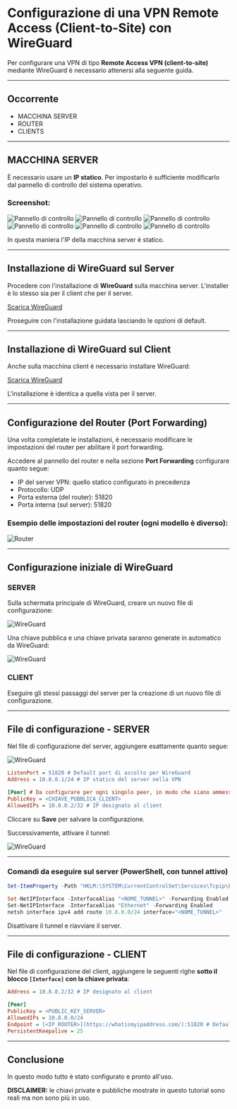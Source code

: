 # Configurazione di una VPN Remote Access (Client-to-Site) con WireGuard

Per configurare una VPN di tipo **Remote Access VPN (client-to-site)** mediante WireGuard è necessario attenersi alla seguente guida.

---

## Occorrente

* MACCHINA SERVER
* ROUTER
* CLIENTS

---

## MACCHINA SERVER

È necessario usare un **IP statico**.
Per impostarlo è sufficiente modificarlo dal pannello di controllo del sistema operativo.

### Screenshot:

![Pannello di controllo](/control_panel_images/01.png)
![Pannello di controllo](/control_panel_images/02.png)
![Pannello di controllo](/control_panel_images/03.png)
![Pannello di controllo](/control_panel_images/04.png)
![Pannello di controllo](/control_panel_images/05.png)
![Pannello di controllo](/control_panel_images/06.png)

In questa maniera l'IP della macchina server è statico.

---

## Installazione di WireGuard sul Server

Procedere con l'installazione di **WireGuard** sulla macchina server.
L'installer è lo stesso sia per il client che per il server.

[Scarica WireGuard](https://www.wireguard.com/install/)

Proseguire con l'installazione guidata lasciando le opzioni di default.

---

## Installazione di WireGuard sul Client

Anche sulla macchina client è necessario installare WireGuard:

[Scarica WireGuard](https://www.wireguard.com/install/)

L'installazione è identica a quella vista per il server.

---

## Configurazione del Router (Port Forwarding)

Una volta completate le installazioni, è necessario modificare le impostazioni del router per abilitare il port forwarding.

Accedere al pannello del router e nella sezione **Port Forwarding** configurare quanto segue:

* IP del server VPN: quello statico configurato in precedenza
* Protocollo: UDP
* Porta esterna (del router): 51820
* Porta interna (sul server): 51820

### Esempio delle impostazioni del router (ogni modello è diverso):

![Router](/router_settings/01.png)

---

## Configurazione iniziale di WireGuard

### SERVER

Sulla schermata principale di WireGuard, creare un nuovo file di configurazione:

![WireGuard](/wireguard/01.png)

Una chiave pubblica e una chiave privata saranno generate in automatico da WireGuard:

![WireGuard](/wireguard/02.png)

### CLIENT

Eseguire gli stessi passaggi del server per la creazione di un nuovo file di configurazione.

---

## File di configurazione - SERVER

Nel file di configurazione del server, aggiungere esattamente quanto segue:

![WireGuard](/wireguard/03.png)

```ini
ListenPort = 51820 # Default port di ascolto per WireGuard
Address = 10.8.0.1/24 # IP statico del server nella VPN

[Peer] # Da configurare per ogni singolo peer, in modo che siano ammessi al collegamento
PublicKey = <CHIAVE_PUBBLICA_CLIENT>
AllowedIPs = 10.8.0.2/32 # IP designato al client
```

Cliccare su **Save** per salvare la configurazione.

Successivamente, attivare il tunnel:

![WireGuard](/wireguard/04.png)

---

### Comandi da eseguire sul server (PowerShell, con tunnel attivo)

```powershell
Set-ItemProperty -Path "HKLM:\SYSTEM\CurrentControlSet\Services\Tcpip\Parameters" -Name "IPEnableRouter" -Value 1

Set-NetIPInterface -InterfaceAlias "<NOME_TUNNEL>" -Forwarding Enabled
Set-NetIPInterface -InterfaceAlias "Ethernet" -Forwarding Enabled
netsh interface ipv4 add route 10.8.0.0/24 interface="<NOME_TUNNEL>"
```

Disattivare il tunnel e riavviare il server.

---

## File di configurazione - CLIENT

Nel file di configurazione del client, aggiungere le seguenti righe **sotto il blocco `[Interface]` con la chiave privata**:

```ini
Address = 10.8.0.2/32 # IP designato al client

[Peer]
PublicKey = <PUBLIC_KEY_SERVER>
AllowedIPs = 10.8.0.0/24
Endpoint = [<IP_ROUTER>](https://whatismyipaddress.com/):51820 # Default port di ascolto per WireGuard
PersistentKeepalive = 25
```

---

## Conclusione

In questo modo tutto è stato configurato e pronto all'uso.

**DISCLAIMER:** le chiavi private e pubbliche mostrate in questo tutorial sono reali ma non sono più in uso.

